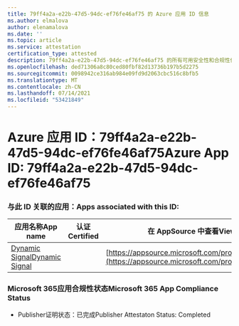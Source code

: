 ```yaml
---
title: 79ff4a2a-e22b-47d5-94dc-ef76fe46af75 的 Azure 应用 ID 信息
ms.author: elmalova
author: elenamalova
ms.date: ''
ms.topic: article
ms.service: attestation
certification_type: attested
description: 79ff4a2a-e22b-47d5-94dc-ef76fe46af75 的所有可用安全性和合规性信息。
ms.openlocfilehash: ded71306a8c80ced80fbf82d13736b197b5d2275
ms.sourcegitcommit: 0098942ce316ab984e09fd9d2063cbc516c8bfb5
ms.translationtype: MT
ms.contentlocale: zh-CN
ms.lasthandoff: 07/14/2021
ms.locfileid: "53421849"
---
```

# <a name="azure-app-id-79ff4a2a-e22b-47d5-94dc-ef76fe46af75"></a><span data-ttu-id="27850-103">Azure 应用 ID：79ff4a2a-e22b-47d5-94dc-ef76fe46af75</span><span class="sxs-lookup"><span data-stu-id="27850-103">Azure App ID: 79ff4a2a-e22b-47d5-94dc-ef76fe46af75</span></span>


### <a name="apps-associated-with-this-id"></a><span data-ttu-id="27850-104">与此 ID 关联的应用：</span><span class="sxs-lookup"><span data-stu-id="27850-104">Apps associated with this ID:</span></span>
| <span data-ttu-id="27850-105">**应用名称**</span><span class="sxs-lookup"><span data-stu-id="27850-105">**App name**</span></span> | <span data-ttu-id="27850-106">**认证**</span><span class="sxs-lookup"><span data-stu-id="27850-106">**Certified**</span></span> | <span data-ttu-id="27850-107">**在 AppSource 中查看**</span><span class="sxs-lookup"><span data-stu-id="27850-107">**View in AppSource**</span></span> |
|-|-|-|
| [<span data-ttu-id="27850-108">Dynamic Signal</span><span class="sxs-lookup"><span data-stu-id="27850-108">Dynamic Signal</span></span>](https://docs.microsoft.com/en-us/microsoft-365-app-certification/forward/WA200000102) |  | [https://appsource.microsoft.com/product/office/WA200000102](https://appsource.microsoft.com/product/office/WA200000102) |

### <a name="microsoft-365-app-compliance-status"></a><span data-ttu-id="27850-109">Microsoft 365应用合规性状态</span><span class="sxs-lookup"><span data-stu-id="27850-109">Microsoft 365 App Compliance Status</span></span>
- <span data-ttu-id="27850-110">Publisher证明状态：已完成</span><span class="sxs-lookup"><span data-stu-id="27850-110">Publisher Attestaton Status: Completed</span></span>
